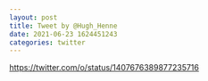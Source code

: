 ```yaml
--- 
layout: post 
title: Tweet by @Hugh_Henne 
date: 2021-06-23 1624451243 
categories: twitter 
--- 
```

https://twitter.com/o/status/1407676389877235716